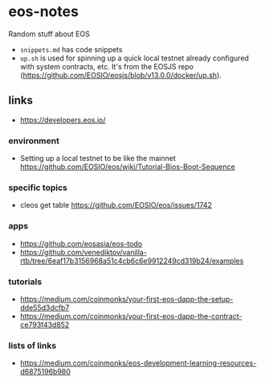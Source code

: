 # eos-notes

Random stuff about EOS

- `snippets.md` has code snippets
- `up.sh` is used for spinning up a quick local testnet already configured with system contracts, etc.  It's from the EOSJS repo (<https://github.com/EOSIO/eosjs/blob/v13.0.0/docker/up.sh>).


## links

- <https://developers.eos.io/>

### environment

- Setting up a local testnet to be like the mainnet <https://github.com/EOSIO/eos/wiki/Tutorial-Bios-Boot-Sequence>

### specific topics

- cleos get table <https://github.com/EOSIO/eos/issues/1742>

### apps

- <https://github.com/eosasia/eos-todo>
- <https://github.com/venediktov/vanilla-rtb/tree/6eaf17b3156968a51c4cb6c6e9912249cd319b24/examples>

### tutorials

- <https://medium.com/coinmonks/your-first-eos-dapp-the-setup-dde55d3dcfb7>
- <https://medium.com/coinmonks/your-first-eos-dapp-the-contract-ce793f43d852>

### lists of links

- <https://medium.com/coinmonks/eos-development-learning-resources-d6875196b980>


